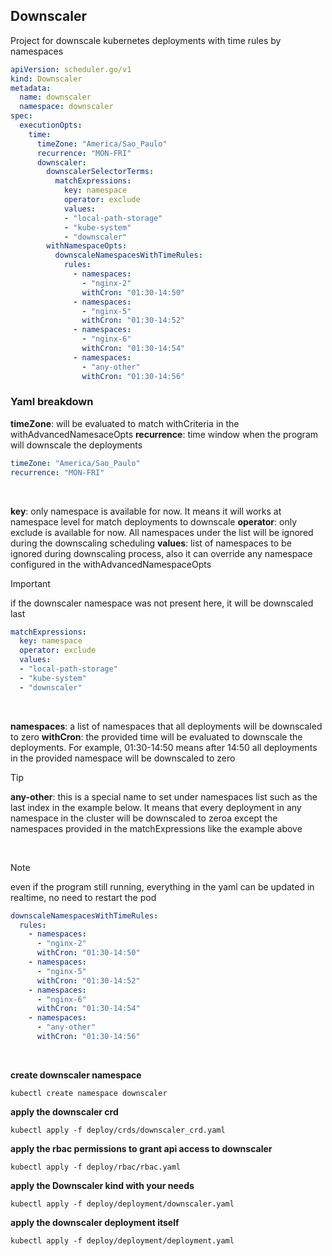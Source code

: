 ## Downscaler

Project for downscale kubernetes deployments with time rules by namespaces


```yaml
apiVersion: scheduler.go/v1
kind: Downscaler
metadata:
  name: downscaler
  namespace: downscaler
spec:
  executionOpts:
    time:
      timeZone: "America/Sao_Paulo"
      recurrence: "MON-FRI"
      downscaler:
        downscalerSelectorTerms:
          matchExpressions:
            key: namespace
            operator: exclude
            values:
            - "local-path-storage"
            - "kube-system"
            - "downscaler"
        withNamespaceOpts:
          downscaleNamespacesWithTimeRules:
            rules:
              - namespaces: 
                - "nginx-2"
                withCron: "01:30-14:50"
              - namespaces:
                - "nginx-5"
                withCron: "01:30-14:52"
              - namespaces:
                - "nginx-6"
                withCron: "01:30-14:54"
              - namespaces:
                - "any-other"
                withCron: "01:30-14:56"
```

### Yaml breakdown

**timeZone**: will be evaluated to match withCriteria in the withAdvancedNamesaceOpts
**recurrence**: time window when the program will downscale the deployments
```yaml
timeZone: "America/Sao_Paulo"
recurrence: "MON-FRI"
```
<br>

**key**: only namespace is available for now. It means it will works at namespace level for match deployments to downscale
**operator**: only exclude is available for now. All namespaces under the list will be ignored during the downscaling scheduling
**values**: list of namespaces to be ignored during downscaling process, also it can override any namespace configured in the withAdvancedNamespaceOpts
<br>

> [!IMPORTANT]
> if the downscaler namespace was not present here, it will be downscaled last

```yaml
matchExpressions:
  key: namespace
  operator: exclude
  values:
  - "local-path-storage"
  - "kube-system"
  - "downscaler"
```

<br>


**namespaces**: a list of namespaces that all deployments will be downscaled to zero
**withCron**: the provided time will be evaluated to downscale the deployments. For example, 01:30-14:50 means after 14:50 all deployments in the provided namespace will be downscaled to zero

> [!TIP]
>  **any-other**: this is a special name to set under namespaces list such as the last index in the example below. It means that every deployment in any namespace in the cluster will be downscaled to zeroa except the namespaces provided in the matchExpressions like the example above

<br>

> [!NOTE]
> even if the program still running, everything in the yaml can be updated in realtime, no need to restart the pod

```yaml
downscaleNamespacesWithTimeRules:
  rules:
    - namespaces: 
      - "nginx-2"
      withCron: "01:30-14:50"
    - namespaces:
      - "nginx-5"
      withCron: "01:30-14:52"
    - namespaces:
      - "nginx-6"
      withCron: "01:30-14:54"
    - namespaces:
      - "any-other"
      withCron: "01:30-14:56"
```
<br>

**create downscaler namespace**

```
kubectl create namespace downscaler
```

**apply the downscaler crd**
```
kubectl apply -f deploy/crds/downscaler_crd.yaml
```

**apply the rbac permissions to grant api access to downscaler**
```
kubectl apply -f deploy/rbac/rbac.yaml
```
**apply the Downscaler kind with your needs**
```
kubectl apply -f deploy/deployment/downscaler.yaml
```
**apply the downscaler deployment itself**
```
kubectl apply -f deploy/deployment/deployment.yaml
```